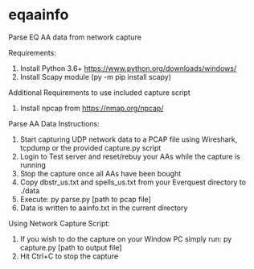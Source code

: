 # eqaainfo
Parse EQ AA data from network capture

Requirements:
1. Install Python 3.6+ https://www.python.org/downloads/windows/
2. Install Scapy module (py -m pip install scapy)

Additional Requirements to use included capture script
1. Install npcap from https://nmap.org/npcap/

Parse AA Data Instructions:
1. Start capturing UDP network data to a PCAP file using Wireshark, tcpdump or the provided capture.py script
2. Login to Test server and reset/rebuy your AAs while the capture is running
3. Stop the capture once all AAs have been bought
4. Copy dbstr_us.txt and spells_us.txt from your Everquest directory to ./data
5. Execute: py parse.py [path to pcap file]
6. Data is written to aainfo.txt in the current directory

Using Network Capture Script:
1. If you wish to do the capture on your Window PC simply run: py capture.py [path to output file]
2. Hit Ctrl+C to stop the capture
